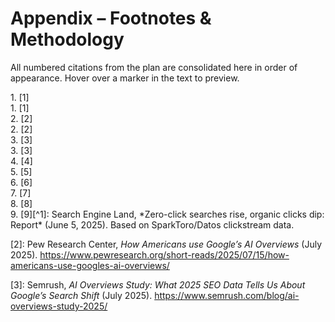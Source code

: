 # Appendix – Footnotes & Methodology


All numbered citations from the plan are consolidated here in order of appearance. Hover over a marker in the text to preview.


<div id="fn-1"></div>
1. [1]<div id="fn-1"></div>
1. [1]<div id="fn-2"></div>
2. [2]<div id="fn-2"></div>
2. [2]<div id="fn-3"></div>
3. [3]<div id="fn-3"></div>
3. [3]<div id="fn-4"></div>
4. [4]<div id="fn-5"></div>
5. [5]<div id="fn-6"></div>
6. [6]<div id="fn-7"></div>
7. [7]<div id="fn-8"></div>
8. [8]<div id="fn-9"></div>
9. [9][^1]: Search Engine Land, *Zero-click searches rise, organic clicks dip: Report* (June 5, 2025). Based on SparkToro/Datos clickstream data. <https://searchengineland.com/zero-click-searches-rise-organic-clicks-dip-report-443428>

<a id="fn-2"></a>
<a id="fn-2"></a>
<a id="fn-2"></a>
[2]: Pew Research Center, *How Americans use Google’s AI Overviews* (July 2025). <https://www.pewresearch.org/short-reads/2025/07/15/how-americans-use-googles-ai-overviews/>

<a id="fn-3"></a>
<a id="fn-3"></a>
<a id="fn-3"></a>
[3]: Semrush, *AI Overviews Study: What 2025 SEO Data Tells Us About Google’s Search Shift* (July 2025). <https://www.semrush.com/blog/ai-overviews-study-2025/>

